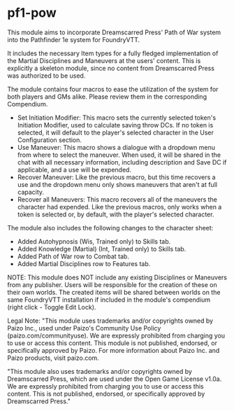 # pf1-pow
This module aims to incorporate Dreamscarred Press' Path of War system into the Pathfinder 1e system for FoundryVTT.

It includes the necessary Item types for a fully fledged implementation of the Martial Disciplines and Maneuvers at the users' content. This is explicitly a skeleton module, since no content from Dreamscarred Press was authorized to be used.

The module contains four macros to ease the utilization of the system for both players and GMs alike. Please review them in the corresponding Compendium.

 - Set Initiation Modifier: This macro sets the currently selected token's Initiation Modifier, used to calculate saving throw DCs. If no token is selected, it will default to the player's selected character in the User Configuration section.
 - Use Maneuver: This macro shows a dialogue with a dropdown menu from where to select the maneuver. When used, it will be shared in the chat with all necessary information, including description and Save DC if applicable, and a use will be expended.
 - Recover Maneuver: Like the previous macro, but this time recovers a use and the dropdown menu only shows maneuvers that aren't at full capacity.
 - Recover all Maneuvers: This macro recovers all of the maneuvers the character had expended. Like the previous macros, only works when a token is selected or, by default, with the player's selected character.

The module also includes the following changes to the character sheet:
 - Added Autohypnosis (Wis, Trained only) to Skills tab.
 - Added Knowledge (Martial) (Int, Trained only) to Skills tab.
 - Added Path of War row to Combat tab.
 - Added Martial Disciplines row to Features tab.

NOTE: This module does NOT include any existing Disciplines or Maneuvers from any publisher. Users will be responsible for the creation of these on their own worlds. The created items will be shared between worlds on the same FoundryVTT installation if included in the module's compendium (right click - Toggle Edit Lock).

Legal Note: 
"This module uses trademarks and/or copyrights owned by Paizo Inc., used under Paizo's Community Use Policy (paizo.com/communityuse). We are expressly prohibited from charging you to use or access this content. This module is not published, endorsed, or specifically approved by Paizo. For more information about Paizo Inc. and Paizo products, visit paizo.com.

"This module also uses trademarks and/or copyrights owned by Dreamscarred Press, which are used under the Open Game License v1.0a. We are expressly prohibited from charging you to use or access this content. This is not published, endorsed, or specifically approved by Dreamscarred Press."
